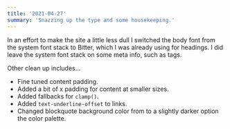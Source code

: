 ```yaml
---
title: '2021-04-27'
summary: 'Snazzing up the type and some housekeeping.'
---
```


In an effort to make the site a little less dull I switched the body font from the system font stack to Bitter, which I was already using for headings. I did leave the system font stack on some meta info, such as tags.

Other clean up includes...

* Fine tuned content padding.
* Added a bit of x padding for content at smaller sizes.
* Added fallbacks for <code>clamp()</code>.
* Added <code>text-underline-offset</code> to links.
* Changed blockquote background color from to a slightly darker option the color palette.
